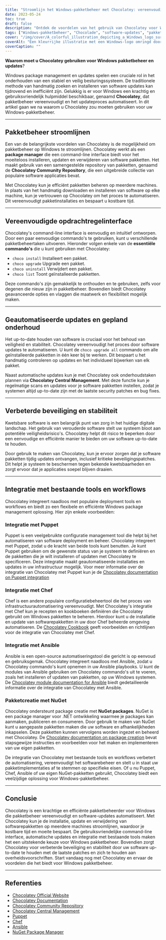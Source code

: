 ```yaml
---
title: "Stroomlijn het Windows-pakketbeheer met Chocolatey: vereenvoudig updates en verbeter de beveiliging"
date: 2023-05-24
toc: true
draft: false
description: "Ontdek de voordelen van het gebruik van Chocolatey voor Windows-pakketbeheer: updates automatiseren, tijd besparen en systeemveiligheid garanderen."
tags: ["Windows-pakketbeheer", "Chocolade", "software-updates", "pakketbeheerder", "opdrachtregelinterface", "geautomatiseerde updates", "gepland onderhoud", "beveiliging", "stabiliteit", "integratie", "overheidsvoorschriften", "compliance", "marionet", "Chief", "Ansible", "NuGet-pakketten", "DoD STIG", "pakketbeheer stroomlijnen", "kwetsbaarheden in de software", "inzetinstrumenten", "Windows updates", "Updates van Windows-pakketten", "Beheer van Windows-software", "Windows pakketbeheerder", "tool voor pakketbeheer", "geautomatiseerde pakketupdates", "Windows beveiligingsupdates", "installatie van het softwarepakket", "Gebruik van Windows-software", "pakketbeheersysteem", "Windows software opslagplaats", "Windows software cache"]
cover: "/img/cover/A_colorful_illustration_depicting_a_Windows_logo_surrounded.png"
coverAlt: "Een kleurrijke illustratie met een Windows-logo omringd door verschillende softwarepictogrammen voor gestroomlijnd pakketbeheer en updates."
coverCaption: ""
---
```


**Waarom moet u Chocolatey gebruiken voor Windows pakketbeheer en updates**?

Windows package management en updates spelen een cruciale rol in het onderhouden van een stabiel en veilig besturingssysteem. De traditionele methode van handmatig zoeken en installeren van software updates kan tijdrovend en inefficiënt zijn. Gelukkig is er voor Windows een krachtig en gebruiksvriendelijk hulpmiddel beschikbaar, genaamd **Chocolatey**, dat pakketbeheer vereenvoudigt en het updateproces automatiseert. In dit artikel gaan we na waarom u Chocolatey zou moeten gebruiken voor uw Windows-pakketbeheer.

______

## Pakketbeheer stroomlijnen

Een van de belangrijkste voordelen van Chocolatey is de mogelijkheid om pakketbeheer op Windows te stroomlijnen. Chocolatey werkt als een **package manager** die een command-line interface biedt voor het moeiteloos installeren, updaten en verwijderen van software pakketten. Het maakt gebruik van een samengestelde repository van pakketten, genaamd de **Chocolatey Community Repository**, die een uitgebreide collectie van populaire software applicaties bevat.

Met Chocolatey kun je efficiënt pakketten beheren op meerdere machines. In plaats van het handmatig downloaden en installeren van software op elke machine, kun je vertrouwen op Chocolatey om het proces te automatiseren. Dit vereenvoudigt pakketinstallaties en bespaart u kostbare tijd.

______

## Vereenvoudigde opdrachtregelinterface

Chocolatey's command-line interface is eenvoudig en intuïtief ontworpen. Door een paar eenvoudige commando's te gebruiken, kunt u verschillende pakketbeheertaken uitvoeren. Hieronder volgen enkele van de **essentiële commando's** die u kunt gebruiken met Chocolatey:

- `choco install` Installeert een pakket.
- `choco upgrade` Upgrade een pakket.
- `choco uninstall` Verwijdert een pakket.
- `choco list` Toont geïnstalleerde pakketten.

Deze commando's zijn gemakkelijk te onthouden en te gebruiken, zelfs voor degenen die nieuw zijn in pakketbeheer. Bovendien biedt Chocolatey geavanceerde opties en vlaggen die maatwerk en flexibiliteit mogelijk maken.

______

## Geautomatiseerde updates en gepland onderhoud

Het up-to-date houden van software is cruciaal voor het behoud van veiligheid en stabiliteit. Chocolatey vereenvoudigt het proces door software updates te automatiseren. U kunt de `choco upgrade all` commando om alle geïnstalleerde pakketten in één keer bij te werken. Dit bespaart u het handmatig controleren op updates en het individueel bijwerken van elk pakket.

Naast automatische updates kun je met Chocolatey ook onderhoudstaken plannen via **Chocolatey Central Management**. Met deze functie kun je regelmatige scans en updates voor je software pakketten instellen, zodat je systemen altijd up-to-date zijn met de laatste security patches en bug fixes.

______

## Verbeterde beveiliging en stabiliteit

Kwetsbare software is een belangrijk punt van zorg in het huidige digitale landschap. Het gebruik van verouderde software stelt uw systeem bloot aan potentiële veiligheidsrisico's. Chocolatey helpt dit risico te beperken door een eenvoudige en efficiënte manier te bieden om uw software up-to-date te houden.

Door gebruik te maken van Chocolatey, kun je ervoor zorgen dat je software pakketten tijdig updates ontvangen, inclusief kritieke beveiligingspatches. Dit helpt je systeem te beschermen tegen bekende kwetsbaarheden en zorgt ervoor dat je applicaties soepel blijven draaien.

______

## Integratie met bestaande tools en workflows

Chocolatey integreert naadloos met populaire deployment tools en workflows en biedt zo een flexibele en efficiënte Windows package management oplossing. Hier zijn enkele voorbeelden:

### Integratie met Puppet

Puppet is een veelgebruikte configuratie management tool die helpt bij het automatiseren van software deployment en beheer. Chocolatey integreert met Puppet, zodat u de kracht van beide tools kunt benutten. Je kunt Puppet gebruiken om de gewenste status van je systeem te definiëren en de pakketten die je wilt installeren of updaten met Chocolatey te specificeren. Deze integratie maakt geautomatiseerde installaties en updates in uw infrastructuur mogelijk. Voor meer informatie over de integratie van Chocolatey met Puppet kun je de [Chocolatey documentation on Puppet integration](https://docs.chocolatey.org/en-us/features/integrations#puppet)

### Integratie met Chef

Chef is een andere populaire configuratiebeheertool die het proces van infrastructuurautomatisering vereenvoudigt. Met Chocolatey's integratie met Chef kun je recepten en kookboeken definiëren die Chocolatey gebruikt om Windows pakketten te beheren. Hierdoor kunt u de installatie en update van softwarepakketten in uw door Chef beheerde omgeving automatiseren. De [Chocolatey Cookbook](https://github.com/chocolatey/chocolatey-cookbook) geeft voorbeelden en richtlijnen voor de integratie van Chocolatey met Chef.

### Integratie met Ansible

Ansible is een open-source automatiseringstool die gericht is op eenvoud en gebruiksgemak. Chocolatey integreert naadloos met Ansible, zodat u Chocolatey commando's kunt opnemen in uw Ansible playbooks. U kunt de modules van Ansible gebruiken om Chocolatey commando's uit te voeren, zoals het installeren of updaten van pakketten, op uw Windows systemen. De [Chocolatey module documentation for Ansible](https://docs.ansible.com/ansible/latest/collections/chocolatey/chocolatey/index.html) biedt gedetailleerde informatie over de integratie van Chocolatey met Ansible.

### Pakketcreatie met NuGet

Chocolatey ondersteunt package creatie met **NuGet packages**. NuGet is een package manager voor .NET ontwikkeling waarmee je packages kan aanmaken, publiceren en consumeren. Door gebruik te maken van NuGet kunt u aangepaste pakketten maken die uw software en afhankelijkheden inkapselen. Deze pakketten kunnen vervolgens worden ingezet en beheerd met Chocolatey. De [Chocolatey documentation on package creation](https://docs.chocolatey.org/en-us/create/create-packages) bevat stapsgewijze instructies en voorbeelden voor het maken en implementeren van uw eigen pakketten.

De integratie van Chocolatey met bestaande tools en workflows verbetert de automatisering, vereenvoudigt het softwarebeheer en stelt u in staat uw pakketimplementaties af te stemmen op specifieke eisen. Of u nu Puppet, Chef, Ansible of uw eigen NuGet-pakketten gebruikt, Chocolatey biedt een veelzijdige oplossing voor Windows-pakketbeheer.

______

## Conclusie

Chocolatey is een krachtige en efficiënte pakketbeheerder voor Windows die pakketbeheer vereenvoudigt en software-updates automatiseert. Met Chocolatey kun je de installatie, update en verwijdering van softwarepakketten op meerdere machines stroomlijnen, waardoor je kostbare tijd en moeite bespaart. De gebruiksvriendelijke command-line interface, automatische updates en integratie met bestaande tools maken het een uitstekende keuze voor Windows pakketbeheer. Bovendien zorgt Chocolatey voor verbeterde beveiliging en stabiliteit door uw software up-to-date te houden met de laatste patches en zich te houden aan overheidsvoorschriften. Start vandaag nog met Chocolatey en ervaar de voordelen die het biedt voor Windows pakketbeheer.

______

## Referenties

- [Chocolatey Official Website](https://chocolatey.org/)
- [Chocolatey Documentation](https://docs.chocolatey.org/)
- [Chocolatey Community Repository](https://community.chocolatey.org/packages)
- [Chocolatey Central Management](https://chocolatey.org/central-management)
- [Puppet](https://puppet.com/)
- [Chef](https://www.chef.io/)
- [Ansible](https://www.ansible.com/)
- [NuGet Package Manager](https://www.nuget.org/)

